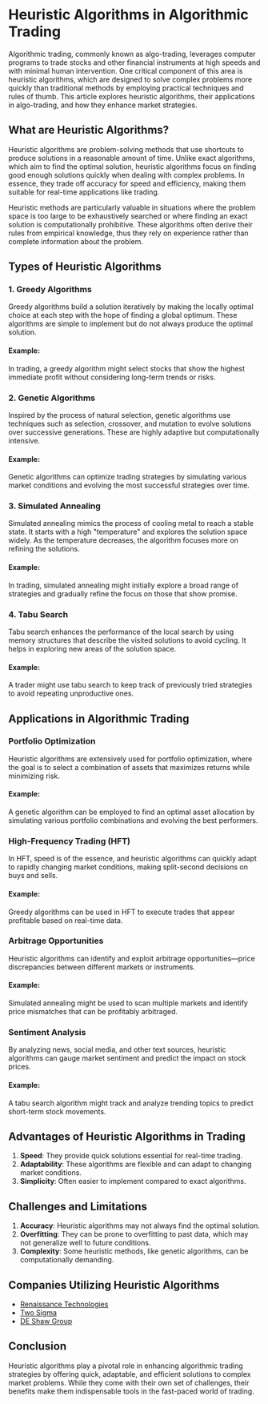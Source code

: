 # Heuristic Algorithms in Algorithmic Trading

Algorithmic trading, commonly known as algo-trading, leverages computer programs to trade stocks and other financial instruments at high speeds and with minimal human intervention. One critical component of this area is heuristic algorithms, which are designed to solve complex problems more quickly than traditional methods by employing practical techniques and rules of thumb. This article explores heuristic algorithms, their applications in algo-trading, and how they enhance market strategies.

## What are Heuristic Algorithms?

Heuristic algorithms are problem-solving methods that use shortcuts to produce solutions in a reasonable amount of time. Unlike exact algorithms, which aim to find the optimal solution, heuristic algorithms focus on finding good enough solutions quickly when dealing with complex problems. In essence, they trade off accuracy for speed and efficiency, making them suitable for real-time applications like trading.

Heuristic methods are particularly valuable in situations where the problem space is too large to be exhaustively searched or where finding an exact solution is computationally prohibitive. These algorithms often derive their rules from empirical knowledge, thus they rely on experience rather than complete information about the problem.

## Types of Heuristic Algorithms

### 1. Greedy Algorithms
Greedy algorithms build a solution iteratively by making the locally optimal choice at each step with the hope of finding a global optimum. These algorithms are simple to implement but do not always produce the optimal solution.

#### Example: 
In trading, a greedy algorithm might select stocks that show the highest immediate profit without considering long-term trends or risks.

### 2. Genetic Algorithms
Inspired by the process of natural selection, genetic algorithms use techniques such as selection, crossover, and mutation to evolve solutions over successive generations. These are highly adaptive but computationally intensive.

#### Example: 
Genetic algorithms can optimize trading strategies by simulating various market conditions and evolving the most successful strategies over time.

### 3. Simulated Annealing
Simulated annealing mimics the process of cooling metal to reach a stable state. It starts with a high "temperature" and explores the solution space widely. As the temperature decreases, the algorithm focuses more on refining the solutions.

#### Example:
In trading, simulated annealing might initially explore a broad range of strategies and gradually refine the focus on those that show promise.

### 4. Tabu Search
Tabu search enhances the performance of the local search by using memory structures that describe the visited solutions to avoid cycling. It helps in exploring new areas of the solution space.

#### Example:
A trader might use tabu search to keep track of previously tried strategies to avoid repeating unproductive ones.

## Applications in Algorithmic Trading

### Portfolio Optimization
Heuristic algorithms are extensively used for portfolio optimization, where the goal is to select a combination of assets that maximizes returns while minimizing risk.

#### Example:
A genetic algorithm can be employed to find an optimal asset allocation by simulating various portfolio combinations and evolving the best performers.

### High-Frequency Trading (HFT)
In HFT, speed is of the essence, and heuristic algorithms can quickly adapt to rapidly changing market conditions, making split-second decisions on buys and sells.

#### Example:
Greedy algorithms can be used in HFT to execute trades that appear profitable based on real-time data.

### Arbitrage Opportunities
Heuristic algorithms can identify and exploit arbitrage opportunities—price discrepancies between different markets or instruments.

#### Example:
Simulated annealing might be used to scan multiple markets and identify price mismatches that can be profitably arbitraged.

### Sentiment Analysis
By analyzing news, social media, and other text sources, heuristic algorithms can gauge market sentiment and predict the impact on stock prices.

#### Example:
A tabu search algorithm might track and analyze trending topics to predict short-term stock movements.

## Advantages of Heuristic Algorithms in Trading

1. **Speed**: They provide quick solutions essential for real-time trading.
2. **Adaptability**: These algorithms are flexible and can adapt to changing market conditions.
3. **Simplicity**: Often easier to implement compared to exact algorithms.

## Challenges and Limitations

1. **Accuracy**: Heuristic algorithms may not always find the optimal solution.
2. **Overfitting**: They can be prone to overfitting to past data, which may not generalize well to future conditions.
3. **Complexity**: Some heuristic methods, like genetic algorithms, can be computationally demanding.

## Companies Utilizing Heuristic Algorithms

- [Renaissance Technologies](https://www.rentec.com/)
- [Two Sigma](https://www.twosigma.com/)
- [DE Shaw Group](https://www.deshaw.com/)

## Conclusion

Heuristic algorithms play a pivotal role in enhancing algorithmic trading strategies by offering quick, adaptable, and efficient solutions to complex market problems. While they come with their own set of challenges, their benefits make them indispensable tools in the fast-paced world of trading.

